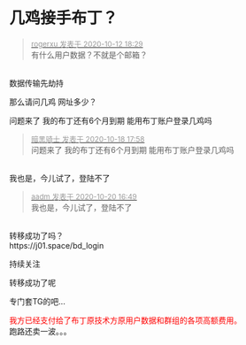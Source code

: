 # 几鸡接手布丁？


<div class="quote"><blockquote><font size="2"><a href="https://www.hostloc.com/forum.php?mod=redirect&amp;goto=findpost&amp;pid=9290522&amp;ptid=753448" target="_blank"><font color="#999999">rogerxu 发表于 2020-10-12 18:29</font></a></font><br />
有什么用户数据？不就是个邮箱？</blockquote></div><br />
数据传输先劫持<img id="aimg_rU3Up" onclick="zoom(this, this.src, 0, 0, 0)" class="zoom" src="https://cdn.jsdelivr.net/gh/hishis/forum-master/public/images/patch.gif" onmouseover="img_onmouseoverfunc(this)" onload="thumbImg(this)" border="0" alt="" />

那么请问几鸡 网址多少？

问题来了 我的布丁还有6个月到期 能用布丁账户登录几鸡吗

<div class="quote"><blockquote><font size="2"><a href="https://www.hostloc.com/forum.php?mod=redirect&amp;goto=findpost&amp;pid=9318064&amp;ptid=753448" target="_blank"><font color="#999999">暗黑骑士 发表于 2020-10-18 17:58</font></a></font><br />
问题来了 我的布丁还有6个月到期 能用布丁账户登录几鸡吗</blockquote></div><br />
我也是，今儿试了，登陆不了

<div class="quote"><blockquote><font size="2"><a href="https://www.hostloc.com/forum.php?mod=redirect&amp;goto=findpost&amp;pid=9327512&amp;ptid=753448" target="_blank"><font color="#999999">aadm 发表于 2020-10-20 16:49</font></a></font><br />
我也是，今儿试了，登陆不了</blockquote></div><br />
转移成功了吗？<br />
https://j01.space/bd_login

持续关注<img id="aimg_Yz2yz" onclick="zoom(this, this.src, 0, 0, 0)" class="zoom" src="https://cdn.jsdelivr.net/gh/hishis/forum-master/public/images/patch.gif" onmouseover="img_onmouseoverfunc(this)" onload="thumbImg(this)" border="0" alt="" />

转移成功了呢<img id="aimg_sZRHH" onclick="zoom(this, this.src, 0, 0, 0)" class="zoom" src="https://cdn.jsdelivr.net/gh/hishis/forum-master/public/images/patch.gif" onmouseover="img_onmouseoverfunc(this)" onload="thumbImg(this)" border="0" alt="" />

专门套TG的吧...<img id="aimg_LA6A6" onclick="zoom(this, this.src, 0, 0, 0)" class="zoom" src="https://cdn.jsdelivr.net/gh/hishis/forum-master/public/images/patch.gif" onmouseover="img_onmouseoverfunc(this)" onload="thumbImg(this)" border="0" alt="" />

<font color="Red">我方已经支付给了布丁原技术方原用户数据和群组的各项高额费用。</font><br />
跑路还卖一波。。。<br />
<br />

